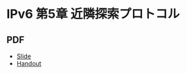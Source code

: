 IPv6 第5章 近隣探索プロトコル
============================

## PDF

- [Slide](https://y-yu.github.io/ipv6-slide/ipv6.pdf)
- [Handout](https://y-yu.github.io/ipv6-slide/ipv6_without_animation.pdf)
